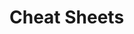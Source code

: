                                                                         
                                                                                                                
# Cheat Sheets           

   




